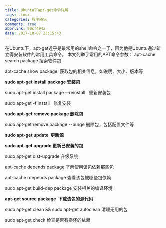 ```yaml
---
title: Ubuntu下apt-get命令详解
tags: Linux
categories: 程序随记
comments: true
abbrlink: 90cf494a
date: 2017-10-07 23:15:43
---
```

在Ubuntu下，apt-get近乎是最常用的shell命令之一了，因为他是Ubuntu通过新立得安装软件的常用工具命令。
本文列举了常用的APT命令参数：
apt-cache search package 搜索软件包

apt-cache show package  获取包的相关信息，如说明、大小、版本等

**sudo apt-get install package 安装包**

sudo apt-get install package --reinstall   重新安装包

sudo apt-get -f install   修复安装

**sudo apt-get remove package 删除包**

sudo apt-get remove package --purge 删除包，包括配置文件等

**sudo apt-get update  更新源**

**sudo apt-get upgrade 更新已安装的包**

sudo apt-get dist-upgrade 升级系统

apt-cache depends package 了解使用该包依赖那些包

apt-cache rdepends package 查看该包被哪些包依赖

sudo apt-get build-dep package 安装相关的编译环境

**apt-get source package  下载该包的源代码**

sudo apt-get clean && sudo apt-get autoclean 清理无用的包

sudo apt-get check 检查是否有损坏的依赖